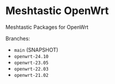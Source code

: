 # Meshtastic OpenWrt

Meshtastic Packages for OpenWrt

Branches:
- `main` (SNAPSHOT)
- `openwrt-24.10`
- `openwrt-23.05`
- `openwrt-22.03`
- `openwrt-21.02`
